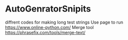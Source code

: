 # AutoGenratorSnipits
diffrent codes for making long test strings 
Use page to run 
https://www.online-python.com/
Merge tool 
https://phrasefix.com/tools/merge-text/
